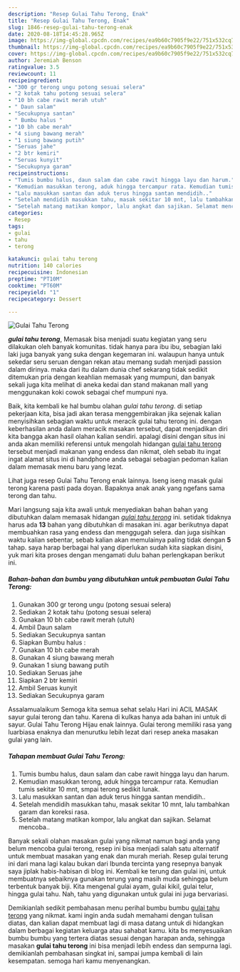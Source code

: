 ```yaml
---
description: "Resep Gulai Tahu Terong, Enak"
title: "Resep Gulai Tahu Terong, Enak"
slug: 1846-resep-gulai-tahu-terong-enak
date: 2020-08-18T14:45:28.965Z
image: https://img-global.cpcdn.com/recipes/ea9b60c7905f9e22/751x532cq70/gulai-tahu-terong-foto-resep-utama.jpg
thumbnail: https://img-global.cpcdn.com/recipes/ea9b60c7905f9e22/751x532cq70/gulai-tahu-terong-foto-resep-utama.jpg
cover: https://img-global.cpcdn.com/recipes/ea9b60c7905f9e22/751x532cq70/gulai-tahu-terong-foto-resep-utama.jpg
author: Jeremiah Benson
ratingvalue: 3.5
reviewcount: 11
recipeingredient:
- "300 gr terong ungu potong sesuai selera"
- "2 kotak tahu potong sesuai selera"
- "10 bh cabe rawit merah utuh"
- " Daun salam"
- "Secukupnya santan"
- " Bumbu halus "
- "10 bh cabe merah"
- "4 siung bawang merah"
- "1 siung bawang putih"
- "Seruas jahe"
- "2 btr kemiri"
- "Seruas kunyit"
- "Secukupnya garam"
recipeinstructions:
- "Tumis bumbu halus, daun salam dan cabe rawit hingga layu dan harum."
- "Kemudian masukkan terong, aduk hingga tercampur rata. Kemudian tumis sekitar 10 mnt, smpai terong sedikit lunak."
- "Lalu masukkan santan dan aduk terus hingga santan mendidih.."
- "Setelah mendidih masukkan tahu, masak sekitar 10 mnt, lalu tambahkan garam dan koreksi rasa."
- "Setelah matang matikan kompor, lalu angkat dan sajikan. Selamat mencoba.."
categories:
- Resep
tags:
- gulai
- tahu
- terong

katakunci: gulai tahu terong 
nutrition: 140 calories
recipecuisine: Indonesian
preptime: "PT10M"
cooktime: "PT60M"
recipeyield: "1"
recipecategory: Dessert

---
```



![Gulai Tahu Terong](https://img-global.cpcdn.com/recipes/ea9b60c7905f9e22/751x532cq70/gulai-tahu-terong-foto-resep-utama.jpg)

<b><i>gulai tahu terong</i></b>, Memasak bisa menjadi suatu kegiatan yang seru dilakukan oleh banyak komunitas. tidak hanya para ibu ibu, sebagian laki laki juga banyak yang suka dengan kegemaran ini. walaupun hanya untuk sekedar seru seruan dengan rekan atau memang sudah menjadi passion dalam dirinya. maka dari itu dalam dunia chef sekarang tidak sedikit ditemukan pria dengan keahlian memasak yang mumpuni, dan banyak sekali juga kita melihat di aneka kedai dan stand makanan mall yang menggunakan koki cowok sebagai chef mumpuni nya.

Baik, kita kembali ke hal bumbu olahan <i>gulai tahu terong</i>. di setiap pekerjaan kita, bisa jadi akan terasa menggembirakan jika sejenak kalian menyisihkan sebagian waktu untuk meracik gulai tahu terong ini. dengan keberhasilan anda dalam meracik masakan tersebut, dapat menjadikan diri kita bangga akan hasil olahan kalian sendiri. apalagi disini dengan situs ini anda akan memiliki referensi untuk mengolah hidangan <u>gulai tahu terong</u> tersebut menjadi makanan yang endess dan nikmat, oleh sebab itu ingat ingat alamat situs ini di handphone anda sebagai sebagian pedoman kalian dalam memasak menu baru yang lezat.

Lihat juga resep Gulai Tahu Terong enak lainnya. Iseng iseng masak gulai terong karena pasti pada doyan. Bapaknya anak anak yang ngefans sama terong dan tahu.


Mari langsung saja kita awali untuk menyediakan bahan bahan yang dibutuhkan dalam memasak hidangan <u><i>gulai tahu terong</i></u> ini. setidak tidaknya harus ada <b>13</b> bahan yang dibutuhkan di masakan ini. agar berikutnya dapat membuahkan rasa yang endess dan menggugah selera. dan juga sisihkan waktu kalian sebentar, sebab kalian akan memulainya paling tidak dengan <b>5</b> tahap. saya harap berbagai hal yang diperlukan sudah kita siapkan disini, yuk mari kita proses dengan mengamati dulu bahan perlengkapan berikut ini.

<!--inarticleads1-->

##### Bahan-bahan dan bumbu yang dibutuhkan untuk pembuatan Gulai Tahu Terong:

1. Gunakan 300 gr terong ungu (potong sesuai selera)
1. Sediakan 2 kotak tahu (potong sesuai selera)
1. Gunakan 10 bh cabe rawit merah (utuh)
1. Ambil  Daun salam
1. Sediakan Secukupnya santan
1. Siapkan  Bumbu halus :
1. Gunakan 10 bh cabe merah
1. Gunakan 4 siung bawang merah
1. Gunakan 1 siung bawang putih
1. Sediakan Seruas jahe
1. Siapkan 2 btr kemiri
1. Ambil Seruas kunyit
1. Sediakan Secukupnya garam


Assalamualaikum Semoga kita semua sehat selalu Hari ini ACIL MASAK sayur gulai terong dan tahu. Karena di kulkas hanya ada bahan ini untuk di sayur. Gulai Tahu Terong Hijau enak lainnya. Gulai terong memiliki rasa yang luarbiasa enaknya dan menurutku lebih lezat dari resep aneka masakan gulai yang lain. 

<!--inarticleads2-->

##### Tahapan membuat Gulai Tahu Terong:

1. Tumis bumbu halus, daun salam dan cabe rawit hingga layu dan harum.
1. Kemudian masukkan terong, aduk hingga tercampur rata. Kemudian tumis sekitar 10 mnt, smpai terong sedikit lunak.
1. Lalu masukkan santan dan aduk terus hingga santan mendidih..
1. Setelah mendidih masukkan tahu, masak sekitar 10 mnt, lalu tambahkan garam dan koreksi rasa.
1. Setelah matang matikan kompor, lalu angkat dan sajikan. Selamat mencoba..


Banyak sekali olahan masakan gulai yang nikmat namun bagi anda yang belum mencoba gulai terong, resep ini bisa menjadi salah satu alternatif untuk membuat masakan yang enak dan murah meriah. Resep gulai terung ini dari mana lagi kalau bukan dari Ibunda tercinta yang resepnya banyak saya jiplak habis-habisan di blog ini. Kembali ke terung dan gulai ini, untuk membuatnya sebaiknya gunakan terung yang masih muda sehingga belum terbentuk banyak biji. Kita mengenal gulai ayam, gulai kikil, gulai telur, hingga gulai tahu. Nah, tahu yang digunakan untuk gulai ini juga bervariasi. 

Demikianlah sedikit pembahasan menu perihal bumbu bumbu <u>gulai tahu terong</u> yang nikmat. kami ingin anda sudah memahami dengan tulisan diatas, dan kalian dapat membuat lagi di masa datang untuk di hidangkan dalam berbagai kegiatan keluarga atau sahabat kamu. kita bs menyesuaikan bumbu bumbu yang tertera diatas sesuai dengan harapan anda, sehingga masakan <b>gulai tahu terong</b> ini bisa menjadi lebih endess dan sempurna lagi. demikianlah pembahasan singkat ini, sampai jumpa kembali di lain kesempatan. semoga hari kamu menyenangkan.
